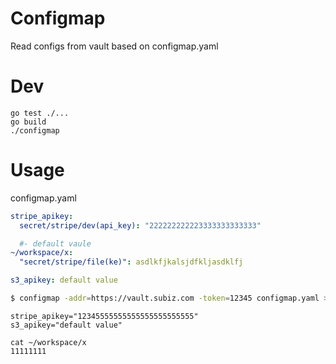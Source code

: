 # Configmap
Read configs from vault based on configmap.yaml

# Dev
```
go test ./...
go build
./configmap

```
# Usage

configmap.yaml
```yaml
stripe_apikey:
  secret/stripe/dev(api_key): "222222222223333333333333"

  #- default vaule
~/workspace/x:
  "secret/stripe/file(ke)": asdlkfjkalsjdfkljasdklfj

s3_apikey: default value

```

```sh
$ configmap -addr=https://vault.subiz.com -token=12345 configmap.yaml > config
```
```
stripe_apikey="12345555555555555555555555"
s3_apikey="default value"

```
```
cat ~/workspace/x
11111111
```
